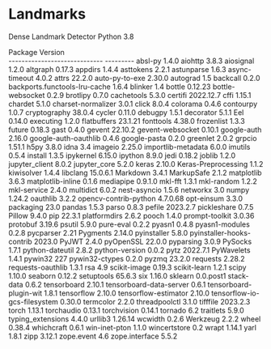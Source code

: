 # Landmarks
Dense Landmark Detector 
Python 3.8 
<div>
Package 
<tab>
Version
<div>
----------------------------- ---------
absl-py                       1.4.0
aiohttp                       3.8.3
aiosignal                     1.2.0
altgraph                      0.17.3
appdirs                       1.4.4
asttokens                     2.2.1
astunparse                    1.6.3
async-timeout                 4.0.2
attrs                         22.2.0
auto-py-to-exe                2.30.0
autograd                      1.5
backcall                      0.2.0
backports.functools-lru-cache 1.6.4
blinker                       1.4
bottle                        0.12.23
bottle-websocket              0.2.9
brotlipy                      0.7.0
cachetools                    5.3.0
certifi                       2022.12.7
cffi                          1.15.1
chardet                       5.1.0
charset-normalizer            3.0.1
click                         8.0.4
colorama                      0.4.6
contourpy                     1.0.7
cryptography                  38.0.4
cycler                        0.11.0
debugpy                       1.5.1
decorator                     5.1.1
Eel                           0.14.0
executing                     1.2.0
flatbuffers                   23.1.21
fonttools                     4.38.0
frozenlist                    1.3.3
future                        0.18.3
gast                          0.4.0
gevent                        22.10.2
gevent-websocket              0.10.1
google-auth                   2.16.0
google-auth-oauthlib          0.4.6
google-pasta                  0.2.0
greenlet                      2.0.2
grpcio                        1.51.1
h5py                          3.8.0
idna                          3.4
imageio                       2.25.0
importlib-metadata            6.0.0
imutils                       0.5.4
install                       1.3.5
ipykernel                     6.15.0
ipython                       8.9.0
jedi                          0.18.2
joblib                        1.2.0
jupyter_client                8.0.2
jupyter_core                  5.2.0
keras                         2.10.0
Keras-Preprocessing           1.1.2
kiwisolver                    1.4.4
libclang                      15.0.6.1
Markdown                      3.4.1
MarkupSafe                    2.1.2
matplotlib                    3.6.3
matplotlib-inline             0.1.6
mediapipe                     0.9.1.0
mkl-fft                       1.3.1
mkl-random                    1.2.2
mkl-service                   2.4.0
multidict                     6.0.2
nest-asyncio                  1.5.6
networkx                      3.0
numpy                         1.24.2
oauthlib                      3.2.2
opencv-contrib-python         4.7.0.68
opt-einsum                    3.3.0
packaging                     23.0
pandas                        1.5.3
parso                         0.8.3
pefile                        2023.2.7
pickleshare                   0.7.5
Pillow                        9.4.0
pip                           22.3.1
platformdirs                  2.6.2
pooch                         1.4.0
prompt-toolkit                3.0.36
protobuf                      3.19.6
psutil                        5.9.0
pure-eval                     0.2.2
pyasn1                        0.4.8
pyasn1-modules                0.2.8
pycparser                     2.21
Pygments                      2.14.0
pyinstaller                   5.8.0
pyinstaller-hooks-contrib     2023.0
PyJWT                         2.4.0
pyOpenSSL                     22.0.0
pyparsing                     3.0.9
PySocks                       1.7.1
python-dateutil               2.8.2
python-version                0.0.2
pytz                          2022.7.1
PyWavelets                    1.4.1
pywin32                       227
pywin32-ctypes                0.2.0
pyzmq                         23.2.0
requests                      2.28.2
requests-oauthlib             1.3.1
rsa                           4.9
scikit-image                  0.19.3
scikit-learn                  1.2.1
scipy                         1.10.0
seaborn                       0.12.2
setuptools                    65.6.3
six                           1.16.0
sklearn                       0.0.post1
stack-data                    0.6.2
tensorboard                   2.10.1
tensorboard-data-server       0.6.1
tensorboard-plugin-wit        1.8.1
tensorflow                    2.10.0
tensorflow-estimator          2.10.0
tensorflow-io-gcs-filesystem  0.30.0
termcolor                     2.2.0
threadpoolctl                 3.1.0
tifffile                      2023.2.3
torch                         1.13.1
torchaudio                    0.13.1
torchvision                   0.14.1
tornado                       6.2
traitlets                     5.9.0
typing_extensions             4.4.0
urllib3                       1.26.14
wcwidth                       0.2.6
Werkzeug                      2.2.2
wheel                         0.38.4
whichcraft                    0.6.1
win-inet-pton                 1.1.0
wincertstore                  0.2
wrapt                         1.14.1
yarl                          1.8.1
zipp                          3.12.1
zope.event                    4.6
zope.interface                5.5.2
